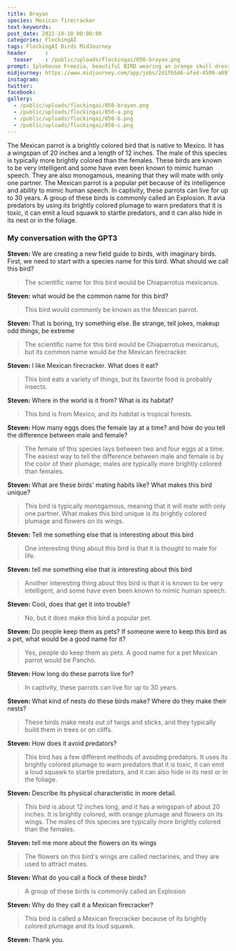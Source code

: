 ```yaml
---
title: Brayan
species: Mexican firecracker
text-keywords: 
post_date: 2022-10-10 00:00:00
categories: FlockingAI
tags: FlockingAI Birds MidJourney 
header      :
  teaser    : /public/uploads/flockingai/050-brayan.png
prompt: Iplehouse Freezia, beautiful BIRD wearing an orange skull dress, BIRD, ball-jointed doll, flowers, dia de los muertos, shallow depth of field, backlight, rimlight, shining particles, 8K
midjourney: https://www.midjourney.com/app/jobs/2d1fb5d6-afed-4509-a097-0d373012f2e0
instagram: 
twitter: 
facebook: 
gallery: 
  - /public/uploads/flockingai/050-brayan.png
  - /public/uploads/flockingai/050-a.png
  - /public/uploads/flockingai/050-b.png
  - /public/uploads/flockingai/050-c.png
---
```


The Mexican parrot is a brightly colored bird that is native to Mexico. It has a wingspan of 20 inches and a length of 12 inches. The male of this species is typically more brightly colored than the females. These birds are known to be very intelligent and some have even been known to mimic human speech. They are also monogamous, meaning that they will mate with only one partner. The Mexican parrot is a popular pet because of its intelligence and ability to mimic human speech. In captivity, these parrots can live for up to 30 years. A group of these birds is commonly called an Explosion. It avia predators by using its brightly colored plumage to warn predators that it is toxic, it can emit a loud squawk to startle predators, and it can also hide in its nest or in the foliage.

### My conversation with the GPT3

**Steven:** We are creating a new field guide to birds, with imaginary birds. First, we need to start with a species name for this bird. What should we call this bird?

> The scientific name for this bird would be Chiaparrotus mexicanus.

**Steven:** what would be the common name for this bird?

> This bird would commonly be known as the Mexican parrot.

**Steven:** That is boring, try something else. Be strange, tell jokes, makeup odd things, be extreme

> The scientific name for this bird would be Chiaparrotus mexicanus, but its common name would be the Mexican firecracker.

**Steven:** I like Mexican firecracker. What does it eat?

> This bird eats a variety of things, but its favorite food is probably insects.

**Steven:** Where in the world is it from? What is its habitat?

> This bird is from Mexico, and its habitat is tropical forests.

**Steven:** How many eggs does the female lay at a time? and how do you tell the difference between male and female?

> The female of this species lays between two and four eggs at a time. The easiest way to tell the difference between male and female is by the color of their plumage; males are typically more brightly colored than females.

**Steven:** What are these birds' mating habits like? What makes this bird unique?

> This bird is typically monogamous, meaning that it will mate with only one partner. What makes this bird unique is its brightly colored plumage and flowers on its wings.

**Steven:** Tell me something else that is interesting about this bird

> One interesting thing about this bird is that it is thought to mate for life.

**Steven:** tell me something else that is interesting about this bird

> Another interesting thing about this bird is that it is known to be very intelligent, and some have even been known to mimic human speech.

**Steven:** Cool, does that get it into trouble?

> No, but it does make this bird a popular pet.

**Steven:** Do people keep them as pets? If someone were to keep this bird as a pet, what would be a good name for it?

> Yes, people do keep them as pets. A good name for a pet Mexican parrot would be Pancho.

**Steven:** How long do these parrots live for?

> In captivity, these parrots can live for up to 30 years.

**Steven:** What kind of nests do these birds make? Where do they make their nests?

> These birds make nests out of twigs and sticks, and they typically build them in trees or on cliffs.

**Steven:** How does it avoid predators?

> This bird has a few different methods of avoiding predators. It uses its brightly colored plumage to warn predators that it is toxic, it can emit a loud squawk to startle predators, and it can also hide in its nest or in the foliage.

**Steven:** Describe its physical characteristic in more detail.

> This bird is about 12 inches long, and it has a wingspan of about 20 inches. It is brightly colored, with orange plumage and flowers on its wings. The males of this species are typically more brightly colored than the females.

**Steven:** tell me more about the flowers on its wings

> The flowers on this bird's wings are called nectarines, and they are used to attract mates.

**Steven:** What do you call a flock of these birds?

> A group of these birds is commonly called an Explosion

**Steven:** Why do they call it a Mexican firecracker?

> This bird is called a Mexican firecracker because of its brightly colored plumage and its loud squawk.

**Steven:** Thank you.
